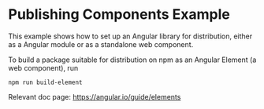 # Publishing Components Example

This example shows how to set up an Angular library for distribution, either as a Angular module or as a standalone web component.

To build a package suitable for distribution on npm as an Angular Element (a web component), run

```
npm run build-element
```

Relevant doc page: https://angular.io/guide/elements
